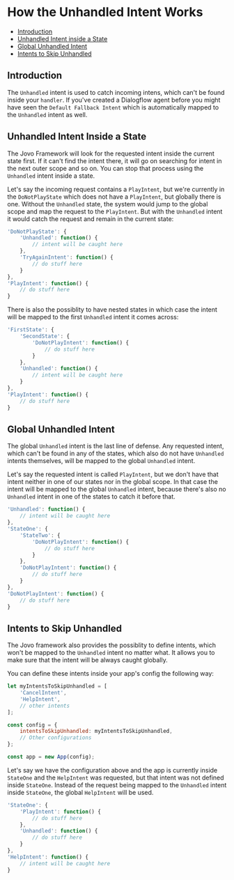 # How the Unhandled Intent Works

* [Introduction](#introduction)
* [Unhandled Intent inside a State](#unhandled-intent-inside-a-state)
* [Global Unhandled Intent](#global-unhandled-intent)
* [Intents to Skip Unhandled](#intents-to-skip-unhandled)

## Introduction

The `Unhandled` intent is used to catch incoming intens, which can't be found inside your `handler`. If you've created a Dialogflow agent before you might have seen the `Default Fallback Intent` which is automatically mapped to the `Unhandled` intent as well.

## Unhandled Intent Inside a State

The Jovo Framework will look for the requested intent inside the current state first. If it can't find the intent there, it will go on searching for intent in the next outer scope and so on. You can stop that process using the `Unhandled` intent inside a state.

Let's say the incoming request contains a `PlayIntent`, but we're currently in the `DoNotPlayState` which does not have a `PlayIntent`, but globally there is one. Without the `Unhandled` state, the system would jump to the global scope and map the request to the `PlayIntent`. But with the `Unhandled` intent it would catch the request and remain in the current state:

```javascript
'DoNotPlayState': {
    'Unhandled': function() {
        // intent will be caught here
    },
    'TryAgainIntent': function() {
        // do stuff here
    }
},
'PlayIntent': function() {
    // do stuff here
}
```

There is also the possiblity to have nested states in which case the intent will be mapped to the first `Unhandled` intent it comes across:

```javascript
'FirstState': {
    'SecondState': {
        'DoNotPlayIntent': function() {
            // do stuff here
        }
    },
    'Unhandled': function() {
        // intent will be caught here
    }
},
'PlayIntent': function() {
    // do stuff here
}
```

## Global Unhandled Intent

The global `Unhandled` intent is the last line of defense. Any requested intent, which can't be found in any of the states, which also do not have `Unhandled` intents themselves, will be mapped to the global `Unhandled` intent.

Let's say the requested intent is called `PlayIntent`, but we don't have that intent neither in one of our states nor in the global scope. In that case the intent will be mapped to the global `Unhandled` intent, because there's also no `Unhandled` intent in one of the states to catch it before that.

```javascript
'Unhandled': function() {
    // intent will be caught here
},
'StateOne': {
    'StateTwo': {
        'DoNotPlayIntent': function() {
            // do stuff here
        }
    },
    'DoNotPlayIntent': function() {
        // do stuff here
    }
},
'DoNotPlayIntent': function() {
    // do stuff here
}
```

## Intents to Skip Unhandled

The Jovo framework also provides the possiblity to define intents, which won't be mapped to the `Unhandled` intent no matter what. It allows you to make sure that the intent will be always caught globally.

You can define these intents inside your app's config the following way:

```javascript
let myIntentsToSkipUnhandled = [
    'CancelIntent',
    'HelpIntent',
    // other intents
];

const config = {
    intentsToSkipUnhandled: myIntentsToSkipUnhandled,
    // Other configurations
};

const app = new App(config);
```

Let's say we have the configuration above and the app is currently inside `StateOne` and the `HelpIntent` was requested, but that intent was not defined inside `StateOne`. Instead of the request being mapped to the `Unhandled` intent inside `StateOne`, the global `HelpIntent` will be used.

```javascript
'StateOne': {
    'PlayIntent': function() {
        // do stuff here
    },
    'Unhandled': function() {
        // do stuff here
    }
},
'HelpIntent': function() {
    // intent will be caught here
}
```

<!--[metadata]: { "description": "Learn how the Unhandled Intent works for Alexa Skills and Google Actions with Jovo.", "author": "kaan-kilic", "tags": "Routing" }-->
